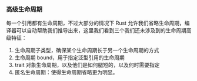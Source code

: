 ### 高级生命周期

每一个引用都有生命周期，不过大部分的情况下 Rust 允许我们省略生命周期，编译器可以自动帮助我们推导出来，这里我们看到三个我们还未涉及到的生命周期高级特征：

1. 生命周期子类型，确保某个生命周期长于另一个生命周期的方式
2. 生命周期 bound，用于指定泛型引用的生命周期
3. trait 对象生命周期，以及他们是如何腿短的，以及何时需要指定
4. 匿名生命周期：使得生命周期省略更为明显。


